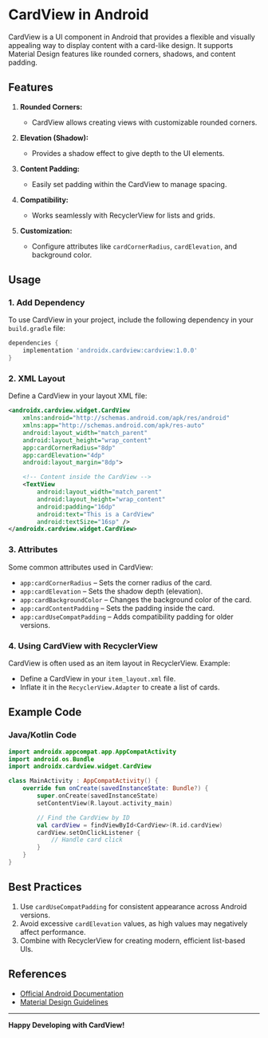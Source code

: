 # CardView in Android

CardView is a UI component in Android that provides a flexible and visually appealing way to display content with a card-like design. It supports Material Design features like rounded corners, shadows, and content padding.

## Features

1. **Rounded Corners:**
   - CardView allows creating views with customizable rounded corners.

2. **Elevation (Shadow):**
   - Provides a shadow effect to give depth to the UI elements.

3. **Content Padding:**
   - Easily set padding within the CardView to manage spacing.

4. **Compatibility:**
   - Works seamlessly with RecyclerView for lists and grids.

5. **Customization:**
   - Configure attributes like `cardCornerRadius`, `cardElevation`, and background color.

## Usage

### 1. Add Dependency
To use CardView in your project, include the following dependency in your `build.gradle` file:
```groovy
dependencies {
    implementation 'androidx.cardview:cardview:1.0.0'
}
```

### 2. XML Layout
Define a CardView in your layout XML file:
```xml
<androidx.cardview.widget.CardView
    xmlns:android="http://schemas.android.com/apk/res/android"
    xmlns:app="http://schemas.android.com/apk/res-auto"
    android:layout_width="match_parent"
    android:layout_height="wrap_content"
    app:cardCornerRadius="8dp"
    app:cardElevation="4dp"
    android:layout_margin="8dp">

    <!-- Content inside the CardView -->
    <TextView
        android:layout_width="match_parent"
        android:layout_height="wrap_content"
        android:padding="16dp"
        android:text="This is a CardView"
        android:textSize="16sp" />
</androidx.cardview.widget.CardView>
```

### 3. Attributes
Some common attributes used in CardView:
- `app:cardCornerRadius` – Sets the corner radius of the card.
- `app:cardElevation` – Sets the shadow depth (elevation).
- `app:cardBackgroundColor` – Changes the background color of the card.
- `app:cardContentPadding` – Sets the padding inside the card.
- `app:cardUseCompatPadding` – Adds compatibility padding for older versions.

### 4. Using CardView with RecyclerView
CardView is often used as an item layout in RecyclerView. Example:
- Define a CardView in your `item_layout.xml` file.
- Inflate it in the `RecyclerView.Adapter` to create a list of cards.

## Example Code

### Java/Kotlin Code
```kotlin
import androidx.appcompat.app.AppCompatActivity
import android.os.Bundle
import androidx.cardview.widget.CardView

class MainActivity : AppCompatActivity() {
    override fun onCreate(savedInstanceState: Bundle?) {
        super.onCreate(savedInstanceState)
        setContentView(R.layout.activity_main)

        // Find the CardView by ID
        val cardView = findViewById<CardView>(R.id.cardView)
        cardView.setOnClickListener {
            // Handle card click
        }
    }
}
```

## Best Practices

1. Use `cardUseCompatPadding` for consistent appearance across Android versions.
2. Avoid excessive `cardElevation` values, as high values may negatively affect performance.
3. Combine with RecyclerView for creating modern, efficient list-based UIs.

## References
- [Official Android Documentation](https://developer.android.com/jetpack/androidx/releases/cardview)
- [Material Design Guidelines](https://material.io/components/cards/)

---

**Happy Developing with CardView!**
